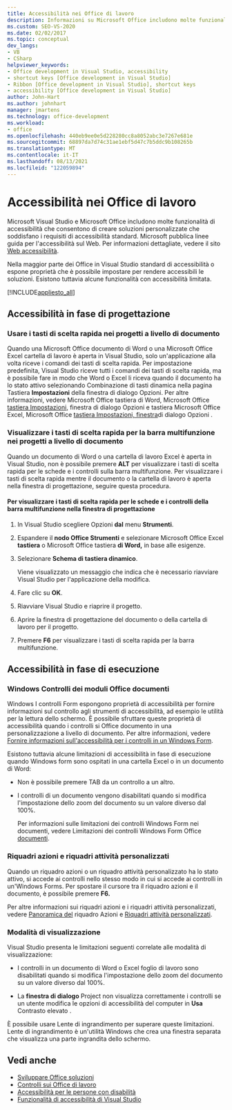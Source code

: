 ```yaml
---
title: Accessibilità nei Office di lavoro
description: Informazioni su Microsoft Office includono molte funzionalità di accessibilità che consentono di creare soluzioni personalizzate che soddisfano i requisiti di accessibilità standard.
ms.custom: SEO-VS-2020
ms.date: 02/02/2017
ms.topic: conceptual
dev_langs:
- VB
- CSharp
helpviewer_keywords:
- Office development in Visual Studio, accessibility
- shortcut keys [Office development in Visual Studio]
- Ribbon [Office development in Visual Studio], shortcut keys
- accessibility [Office development in Visual Studio]
author: John-Hart
ms.author: johnhart
manager: jmartens
ms.technology: office-development
ms.workload:
- office
ms.openlocfilehash: 440eb9ee0e5d228280cc8a8052abc3e7267e681e
ms.sourcegitcommit: 68897da7d74c31ae1ebf5d47c7b5ddc9b108265b
ms.translationtype: MT
ms.contentlocale: it-IT
ms.lasthandoff: 08/13/2021
ms.locfileid: "122059894"
---
```

# <a name="accessibility-in-office-projects"></a>Accessibilità nei Office di lavoro

Microsoft Visual Studio e Microsoft Office includono molte funzionalità di accessibilità che consentono di creare soluzioni personalizzate che soddisfano i requisiti di accessibilità standard. Microsoft pubblica linee guida per l'accessibilità sul Web. Per informazioni dettagliate, vedere il sito [Web accessibilità](https://www.microsoft.com/accessibility/).

Nella maggior parte dei Office in Visual Studio standard di accessibilità o espone proprietà che è possibile impostare per rendere accessibili le soluzioni. Esistono tuttavia alcune funzionalità con accessibilità limitata.

[!INCLUDE[appliesto_all](../vsto/includes/appliesto-all-md.md)]

## <a name="accessibility-at-design-time"></a>Accessibilità in fase di progettazione

### <a name="use-shortcut-keys-in-document-level-projects"></a>Usare i tasti di scelta rapida nei progetti a livello di documento
 Quando una Microsoft Office documento di Word o una Microsoft Office Excel cartella di lavoro è aperta in Visual Studio, solo un'applicazione alla volta riceve i comandi dei tasti di scelta rapida. Per impostazione predefinita, Visual Studio riceve tutti i comandi dei tasti di scelta rapida, ma è  possibile fare in modo che Word o  Excel li riceva quando il documento ha lo stato attivo selezionando Combinazione di tasti dinamica nella pagina Tastiera **Impostazioni** della finestra di dialogo Opzioni. Per altre informazioni, vedere Microsoft Office tastiera di Word, Microsoft Office [tastiera Impostazioni,](../vsto/microsoft-office-word-keyboard-microsoft-office-keyboard-settings-options-dialog-box.md) finestra di dialogo Opzioni e tastiera Microsoft Office Excel, Microsoft Office [tastiera Impostazioni, finestra](../vsto/microsoft-office-excel-keyboard-microsoft-office-keyboard-settings-options-dialog-box.md)di dialogo Opzioni .

### <a name="display-shortcut-keys-for-the-ribbon-in-document-level-projects"></a>Visualizzare i tasti di scelta rapida per la barra multifunzione nei progetti a livello di documento
 Quando un documento di Word o una cartella di lavoro Excel è aperta in Visual Studio, non è possibile premere **ALT** per visualizzare i tasti di scelta rapida per le schede e i controlli sulla barra multifunzione. Per visualizzare i tasti di scelta rapida mentre il documento o la cartella di lavoro è aperta nella finestra di progettazione, seguire questa procedura.

#### <a name="to-view-shortcut-keys-for-ribbon-tabs-and-controls-in-the-designer"></a>Per visualizzare i tasti di scelta rapida per le schede e i controlli della barra multifunzione nella finestra di progettazione

1. In Visual Studio scegliere Opzioni **dal** menu **Strumenti**.

2. Espandere il **nodo Office Strumenti** e selezionare Microsoft Office Excel **tastiera** o Microsoft Office tastiera **di Word,** in base alle esigenze.

3. Selezionare **Schema di tastiera dinamico**.

     Viene visualizzato un messaggio che indica che è necessario riavviare Visual Studio per l'applicazione della modifica.

4. Fare clic su **OK**.

5. Riavviare Visual Studio e riaprire il progetto.

6. Aprire la finestra di progettazione del documento o della cartella di lavoro per il progetto.

7. Premere **F6** per visualizzare i tasti di scelta rapida per la barra multifunzione.

## <a name="accessibility-at-run-time"></a>Accessibilità in fase di esecuzione

### <a name="windows-forms-controls-on-office-documents"></a>Windows Controlli dei moduli Office documenti
 Windows I controlli Form espongono proprietà di accessibilità per fornire informazioni sul controllo agli strumenti di accessibilità, ad esempio le utilità per la lettura dello schermo. È possibile sfruttare queste proprietà di accessibilità quando i controlli si Office documento in una personalizzazione a livello di documento. Per altre informazioni, vedere [Fornire informazioni sull'accessibilità per i controlli in un Windows Form](/dotnet/framework/winforms/controls/providing-accessibility-information-for-controls-on-a-windows-form).

 Esistono tuttavia alcune limitazioni di accessibilità in fase di esecuzione quando Windows form sono ospitati in una cartella Excel o in un documento di Word:

- Non è possibile premere TAB da un controllo a un altro.

- I controlli di un documento vengono disabilitati quando si modifica l'impostazione dello zoom del documento su un valore diverso dal 100%.

  Per informazioni sulle limitazioni dei controlli Windows Form nei documenti, vedere Limitazioni dei controlli Windows Form Office [documenti](../vsto/limitations-of-windows-forms-controls-on-office-documents.md).

### <a name="actions-panes-and-custom-task-panes"></a>Riquadri azioni e riquadri attività personalizzati
 Quando un riquadro azioni o un riquadro attività personalizzato ha lo stato attivo, si accede ai controlli nello stesso modo in cui si accede ai controlli in un'Windows Forms. Per spostare il cursore tra il riquadro azioni e il documento, è possibile premere **F6.**

 Per altre informazioni sui riquadri azioni e i riquadri attività personalizzati, vedere [Panoramica del](../vsto/actions-pane-overview.md) riquadro Azioni e [Riquadri attività personalizzati](../vsto/custom-task-panes.md).

### <a name="display-modes"></a>Modalità di visualizzazione

Visual Studio presenta le limitazioni seguenti correlate alle modalità di visualizzazione:

- I controlli in un documento di Word o Excel foglio di lavoro sono disabilitati quando si modifica l'impostazione dello zoom del documento su un valore diverso dal 100%.

- La **finestra di dialogo** Project non visualizza correttamente i controlli se un utente modifica le opzioni di accessibilità del computer in **Usa** Contrasto elevato .

È possibile usare Lente di ingrandimento per superare queste limitazioni. Lente di ingrandimento è un'utilità Windows che crea una finestra separata che visualizza una parte ingrandita dello schermo.

## <a name="see-also"></a>Vedi anche

- [Sviluppare Office soluzioni](../vsto/developing-office-solutions.md)
- [Controlli sui Office di lavoro](../vsto/controls-on-office-documents.md)
- [Accessibilità per le persone con disabilità](../ide/reference/accessibility-features-of-visual-studio.md)
- [Funzionalità di accessibilità di Visual Studio](../ide/reference/accessibility-features-of-visual-studio.md)